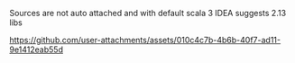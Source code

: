 Sources are not auto attached and with default scala 3 IDEA suggests 2.13 libs  


https://github.com/user-attachments/assets/010c4c7b-4b6b-40f7-ad11-9e1412eab55d


